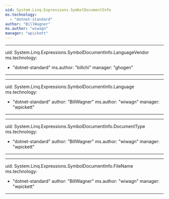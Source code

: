 ```yaml
---
uid: System.Linq.Expressions.SymbolDocumentInfo
ms.technology: 
  - "dotnet-standard"
author: "BillWagner"
ms.author: "wiwagn"
manager: "wpickett"
---
```


---
uid: System.Linq.Expressions.SymbolDocumentInfo.LanguageVendor
ms.technology: 
  - "dotnet-standard"
ms.author: "billchi"
manager: "ghogen"
---

---
uid: System.Linq.Expressions.SymbolDocumentInfo.Language
ms.technology: 
  - "dotnet-standard"
author: "BillWagner"
ms.author: "wiwagn"
manager: "wpickett"
---

---
uid: System.Linq.Expressions.SymbolDocumentInfo.DocumentType
ms.technology: 
  - "dotnet-standard"
author: "BillWagner"
ms.author: "wiwagn"
manager: "wpickett"
---

---
uid: System.Linq.Expressions.SymbolDocumentInfo.FileName
ms.technology: 
  - "dotnet-standard"
author: "BillWagner"
ms.author: "wiwagn"
manager: "wpickett"
---
